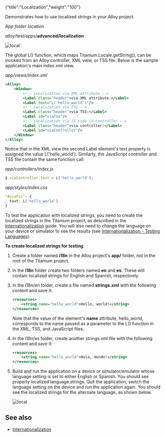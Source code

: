 {"title":"Localization","weight":"100"}

Demonstrates how to use localized strings in your Alloy project.

*App folder location*

_alloy_/test/apps/**advanced/localization**

![local](/Images/appc/download/attachments/41845663/local.png)

The global L() function, which maps Titanium.Locale.getString(), can be invoked from an Alloy controller, XML view, or TSS file. Below is the sample application's main index.xml view.

*app/views/index.xml*

```xml
<Alloy>
    <Window>
        <!-- Localization via XML attribute -->
        <Label class="header">via XML attribute:</Label>
        <Label text="L('hello_world')"/>
        <!-- Localization via TSS -->
        <Label class="header">via TSS:</Label>
        <Label id="viaTss"/>
        <!-- Localization via JS code in controller -->
        <Label class="header">via controller:</Label>
        <Label id="viaController"/>
    </Window>
</Alloy>
```

Notice that in the XML view the second Label element's text property is assigned the value L('hello\_world'). Similarly, the JavaScript controller and TSS file contain the same function call:

*app/controllers/index.js*

```javascript
$.viaController.text = L('hello_world');
```

*app/styles/index.css*

```css
'#viaTss': {
  text: L('hello_world')
}
```

To test the application with localized strings, you need to create the localized strings in the Titanium project, as described in the [Internationalization](/docs/appc/Titanium_SDK/Titanium_SDK_How-tos/Cross-Platform_Mobile_Development_In_Titanium/Internationalization/) guide. You will also need to change the language on your device or simulator to see the results (see [Internationalization - Testing Languages](/docs/appc/Titanium_SDK/Titanium_SDK_How-tos/Cross-Platform_Mobile_Development_In_Titanium/Internationalization/#TestingLanguages)).

**To create localized strings for testing**:

1. Create a folder named **i18n** in the Alloy project's **app/** folder, not in the root of the Titanium project.

2. In the **i18n** folder create two folders named **en** and **es**. These will contain localized strings for English and Spanish, respectively.

3. In the i18n/en folder, create a file named **strings.xml** with the following content and save it:

    ```xml
    <resources>
        <string name="hello_world">Hello, world!</string>
    </resources>
    ```

    Note that the value of the <string> element's **name** attribute, hello\_world, corresponds to the name passed as a parameter to the L() function in the XML, TSS, and JavaScript files.

4. In the i18n/es folder, create another strings.xml file with the following content and save it:

    ```xml
    <resources>
        <string name="hello_world">Hola, mundo!</string>
    </resources>
    ```

5. Build and run the application on a device or simulator/emulator whose language setting is set to either English or Spanish. You should see properly localized language strings. Quit the application, switch the language setting on the device and run the application again. You should see the localized strings for the alternate language, as shown below.

    ![local](/Images/appc/download/attachments/41845663/local.png)

## See also

* [Internationalization](/docs/appc/Titanium_SDK/Titanium_SDK_How-tos/Cross-Platform_Mobile_Development_In_Titanium/Internationalization/)

